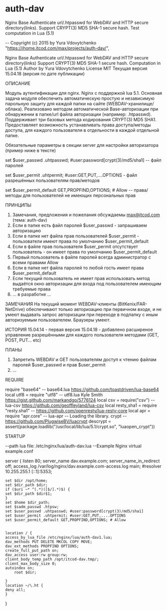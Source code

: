 # auth-dav
Nginx Base Authenticate url/.htpasswd for WebDAV and HTTP secure directory(links). Support CRYPT(3) MD5 SHA-1 secure hash. Test computation in Lua (5.1)

-- Copyright (c) 2015 by Yura Vdovytchenko
"https://ihome.itcod.com/max/projects/auth-dav/",

Nginx Base Authenticate url/.htpasswd for WebDAV and HTTP secure directory(links)
Support CRYPT(3) MD5 SHA-1 secure hash.
Сomputation in Lua (5.1)
Author by Yura Vdovytchenko
License MIT
Текущая версия 15.04.18 (версия по дате публикации)

ОПИСАНИЕ

Модуль аутентификации для nginx. Nginx с поддержкой lua 5.1. 
Основная задача модуля обеспечить автоматическую простую и независимую парольную защиту для каждой папки на сайте (WEBDAV-хранилище/облака). Реализовано методом автоматической Base-авторизации при обнаружении в папке/url файла авторизации (например: .htpasswd). Поддерживает три базовых метода кодирования CRYPT(3) MD5 SHA1.
Предоставляет возможность устанавливать права доступа/методы доступа, для каждого пользователя в отдельности в каждой отдельной папке.

Обязательные параметры в секции server для настройки авторизатора (пример ниже в тексте)

set $user_passwd .uhtpasswd; #user:password[crypt(3)/md5/sha1] -- файл паролей

set $user_permit .uhtpermit; #user:GET,PUT,....OPTIONS - файл разрешённых пользователям прав/методов

set $user_permit_default GET,PROPFIND,OPTIONS; # Allow -- права/методы для пользователей не имеющих персональных прав

ПРИНЦИПЫ
1. Замечания, предложения и пожелания обсуждаемы max@itcod.com (тема: auth-dav)
2. Если в папке есть файл паролей $user_passwd - запрашиваем авторизацию
3. Если в папке нет файла прав пользователей $user_permit - пользователи имеют права по умолчанию $user_permit_default
4. Если в файле прав пользователя $user_permit отсутствует пользователь - он имеет права по умолчанию $user_permit_default
5. Первый пользователь в файле паролей всегда администратор с всеми правами Allow
6. Если в папке нет файла паролей то любой гость имеет права $user_permit_default
7. Если текущий пользователь не имеет прав использовать метод выдаётся окно авторизации для входа под пользователем имеющим требуемые права
8. ... в разработке ...

ЗАМЕЧАНИЯ
На текущий момент WEBDAV-клиенты (BitKenix/FAR-NetDrive) обеспечивают только авторизацию при первичном входе, и не умеют выдавать запрос авторизации при переходе в подпапку с иным авторизуемым пользователем. Браузеры умеют.

ИСТОРИЯ
15.04.14 - первая версия
15.04.18 - добавлено расширеное управление разрешёнными для каждого пользователя методами (GET, POST, PUT... etc)

ПЛАНЫ
1. Запретить WEBDAV и GET пользователям доступ к чтению файлам паролей $user_passwd и прав $user_permit
2. ...

REQUIRE

require "base64" -- base64.lua https://github.com/toastdriven/lua-base64
local utf8 = require "utf8" -- utf8.lua Kyle Smith https://gist.github.com/markandgo/5776124
local csv = require("csv") -- lua-csv https://github.com/geoffleyland/lua-csv
local resty_sha1 = require "resty.sha1" -- https://github.com/openresty/lua-resty-core
local apr = require "apr.core" -- lua-apr
-- Loading the library. crypt -- https://github.com/PlugwiseBV/luacrypt
descrypt = assert(package.loadlib("/usr/local/lib/lua/5.1/crypt.so", "luaopen_crypt"))

STARTUP

--path lua file: /etc/nginx/lua/auth-dav.lua
--Example Nginx virtual example.conf

server {
    listen       80;
    server_name  dav.example.com;
    server_name_in_redirect	off;
    access_log /var/log/nginx/dav.example.com-access.log main;
    #resolver 10.255.255.1 [::1]:5353;

    set $dir /opt/home;
    set $dir_path $dir;
    if ($uri ~* ^(.*)([$/].*)$) {
	set $dir_path $dir$1;
    }
    set $home $dir_path;
    set $sadm_passwd .htpsw;
    set $user_passwd .uhtpasswd; #user:password[crypt(3)/md5/sha1]
    set $user_permit .uhtpermit; #user:GET,PUT,....OPTIONS
    set $user_permit_default GET,PROPFIND,OPTIONS; # Allow

    
    location / {
	access_by_lua_file /etc/nginx/lua/auth-dav1.lua;
	dav_methods PUT DELETE MKCOL COPY MOVE;
	dav_ext_methods PROPFIND OPTIONS;
	create_full_put_path on;
	dav_access user:rw group:rw;
	client_body_temp_path /opt/itcod-dav.tmp/;
	client_max_body_size 0;
	autoindex on;
        root $dir;
        
    }
    location ~/\.ht {
	deny all;
    }
}


